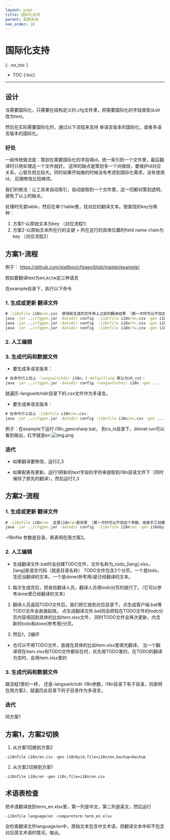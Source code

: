 ```yaml
---
layout: page
title: 国际化支持
parent: 配表系统
nav_order: 10
---
```

# 国际化支持
{: .no_toc }

- TOC
{:toc}
---
## 设计

当需要国际化，只需要在结构定义的.cfg文件里，把需要国际化的字段类型从str改为text。

然后在实际需要国际化时，通过以下流程来支持 单语言版本的国际化，或者多语言版本的国际化。

### 好处

一般传统做法是：策划在需要国际化的字段填id，统一索引到一个文件里，最后翻译时只用处理这一个文件就好。
这样的缺点是策划多一个间接层，要维护id对应关系，心智负担比较大。同时如果开始做的时候没有考虑到国际化需求，没有使用id，
后期修改比较麻烦。

我们的做法：让工具来自动索引，自动提取到一个文件里，这一切都对策划透明，避免了以上的缺点。

处理时先查table，然后在单个table里，找对应的翻译文本。按查找的key分两种：

1. 方案1-以原始文本为key （对应流程1）
2. 方案2-以原始文本所在行的主键 + 所在这行的具体位置的field name chain为key （对应流程2）

## 方案1-流程

例子： https://github.com/stallboy/cfggen/blob/master/example/

假如要翻译text为en,kr,tw这三种语言

在example目录下，执行以下命令

### 1. 生成或更新 翻译文件

```bat
# -i18nfile i18n/en.csv  使得新生成的文件用上之前的翻译结果 （第一次时可以不加这个参数，或者手工创建空的i18n/en.csv文件）
java -jar ../cfggen.jar -datadir config  -i18nfile i18n/en.csv -gen i18n,file=i18n/en.csv
java -jar ../cfggen.jar -datadir config  -i18nfile i18n/kr.csv -gen i18n,file=i18n/kr.csv
java -jar ../cfggen.jar -datadir config  -i18nfile i18n/tw.csv -gen i18n,file=i18n/tw.csv
```

### 2. 人工编辑

### 3. 生成代码和数据文件

* 要生成多语言版本：

```bat
# 在命令行上加上 -langswitchdir i18n，(-defaultlang 默认为zh_cn)：
java -jar ../cfggen.jar -datadir config -langswitchdir i18n -gen ...
```
就遍历-langswitchdir目录下的.csv文件作为多语言。

* 要生成单语言版本：

```bat
# 在命令行上加上 -i18nfile i18n/en.csv：
java -jar ../cfggen.jar -datadir config -i18nfile i18n/en.csv -gen ...
```

例子：在example下运行 i18n_gencsharp.bat，
到cs_ls目录下，dotnet run可以看到输出，红字就是en
![img.png](../../assets/img.png)

### 迭代

* 如果翻译要修改，运行2,3

* 如果配表有更新，运行1把新的text字段的字符串提取到i18n目录文件下（同时保持了原先的翻译），然后运行2,3


## 方案2-流程

### 1. 生成或更新 翻译文件

```bat
# -i18nfile i18n/en  这里i18n/en是目录 （第一次时可以不加这个参数，或者手工创建空的i18n/en目录）
java -jar ../cfggen.jar -datadir config  -i18nfile i18n/en -gen i18nbyid,file=i18n/en,backup=backup
```

-i18nfile 参数是目录，再表明在用方案2。

### 2. 人工编辑

- 生成翻译文件.bat时会创建TODO文件，文件名称为_todo_[lang].xlsx，[lang]是语言代码（就是目录名称）
  TODO文件包含2个分页，一个是todo，含还没翻译的文本。一个是done(参考用)是已经翻译的文本。

1. 每次生成完后，把发给翻译人员，翻译人员填todo分页的就行了。（它可以参考done里已经翻译的文本）

2. 翻译人员返回TODO文件后，我们把它放到对应目录下，点生成客户端.bat等 TODO文件会直接起效。
   点生成翻译文件.bat则会把现在TODO文件的todo分页内容填回到具体的比如item.xlsx文件，
   同时TODO文件会再次更新，内含新的todo和done(参考用)分页。

3. 然后1，2循环

- 也可以不用TODO文件，直接在具体的比如item.xlsx里填充翻译。
  当一个翻译项在item.xlsx和TODO文件都存在时，优先用TODO里的，在TODO的翻译为空时，会用item.xlsx里的

### 3. 生成代码和数据文件
跟流程1里的一样， 还是-langswitchdir i18n参数，i18n目录下有子目录，则表明在用方案2，就遍历此目录下的子目录作为多语言。

### 迭代
同方案1

## 方案1，方案2切换

1. 从方案1切换到方案2

```
-i18nfile i18n/en.csv -gen i18nbyid,file=i18n/en,backup=backup
```

2. 从方案2切换到方案1

```
-i18nfile i18n/en -gen i18n,file=i18n/en.csv
```

## 术语表检查

把术语翻译放到term_en.xlsx里，第一列是中文，第二列是英文，然后运行

```
-i18nfile language/en -compareterm term_en.xlsx
```

会检查翻译文件language/en中，原始文本包含中文术语，但翻译文本中却不包含对应英文术语的情况，输出。